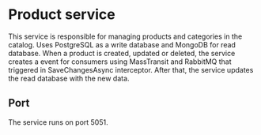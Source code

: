 # Product service

This service is responsible for managing products and categories in the catalog. Uses PostgreSQL as a write database and MongoDB for read database. When a product is created, updated or deleted, the service creates a event for consumers using MassTransit and RabbitMQ that triggered in SaveChangesAsync interceptor. After that, the service updates the read database with the new data.

## Port

The service runs on port 5051.